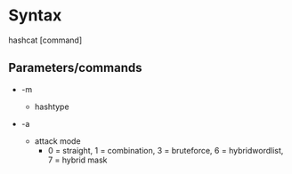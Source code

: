 # Syntax

hashcat [command]

## Parameters/commands

- -m
  - hashtype

- -a
  - attack mode
    - 0 = straight, 1 = combination, 3 = bruteforce, 6 = hybridwordlist, 7 = hybrid mask
